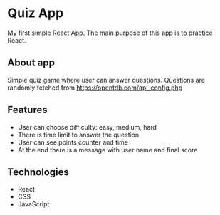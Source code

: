 # Quiz App

<p>My first simple React App. The main purpose of this app is to practice React.</p>

## About app

<p>Simple quiz game where user can answer questions. Questions are randomly fetched from <a href="https://opentdb.com/api_config.php">https://opentdb.com/api_config.php</a></p>

## Features

<ul>
<li>User can choose difficulty: easy, medium, hard</li>
<li>There is time limit to answer the question</li>
<li>User can see points counter and time</li>
<li>At the end there is a message with user name and final score</li>
</ul>

## Technologies

<ul>
<li>React</li>
<li>CSS</li>
<li>JavaScript</li>
</ul>
